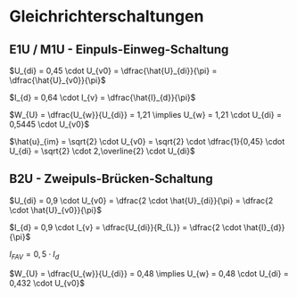 # Gleichrichterschaltungen

## E1U / M1U - Einpuls-Einweg-Schaltung

$U_{di} = 0,45 \cdot U_{v0} = \dfrac{\hat{U}_{di}}{\pi} = \dfrac{\hat{U}_{v0}}{\pi}$

$I_{d} = 0,64 \cdot I_{v} = \dfrac{\hat{I}_{d}}{\pi}$

$W_{U} = \dfrac{U_{w}}{U_{di}} = 1,21 \implies U_{w} = 1,21 \cdot U_{di}  = 0,5445 \cdot U_{v0}$

$\hat{u}_{im} = \sqrt{2} \cdot U_{v0} = \sqrt{2} \cdot \dfrac{1}{0,45} \cdot U_{di} = \sqrt{2} \cdot 2,\overline{2} \cdot U_{di}$



## B2U - Zweipuls-Brücken-Schaltung

$U_{di} = 0,9 \cdot U_{v0} = \dfrac{2 \cdot \hat{U}_{di}}{\pi} = \dfrac{2 \cdot \hat{U}_{v0}}{\pi}$

$I_{d} = 0,9 \cdot I_{v} = \dfrac{U_{di}}{R_{L}} = \dfrac{2 \cdot \hat{I}_{d}}{\pi}$

$I_{FAV} = 0,5 \cdot I_{d}$

$W_{U} = \dfrac{U_{w}}{U_{di}} = 0,48 \implies U_{w} = 0,48 \cdot U_{di} = 0,432 \cdot U_{v0}$

